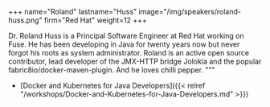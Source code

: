 +++
name="Roland"
lastname="Huss"
image="/img/speakers/roland-huss.png"
firm="Red Hat"
weight=12
+++

Dr. Roland Huss is a Principal Software Engineer at Red Hat working on Fuse. He has been developing in Java for twenty years now but never forgot his roots as system administrator. Roland is an active open source contributor, lead developer of the JMX-HTTP bridge Jolokia and the popular fabric8io/docker-maven-plugin. And he loves chilli pepper.
"""


* [Docker and Kubernetes for Java Developers]({{< relref "/workshops/Docker-and-Kubernetes-for-Java-Developers.md" >}})

